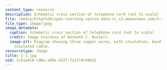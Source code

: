 ```yaml
---
content_type: resource
description: Schematic cross section of telephone cord (not to scale)
file: /media/https%3A/open-learning-course-data-rc.s3.amazonaws.com/3-a27-case-studies-in-forensic-metallurgy-fall-2007/2cb1e4c0cd6ead9e422ff2a719c99bd2_1-2.jpg
file_type: image/jpeg
image_metadata:
  caption: Schematic cross section of telephone cord (not to scale)
  credit: Image Courtesy of Kenneth C. Russell.
  image-alt: Diagram showing three copper wires, with insulation, bundled into a single
    insulated cable.
resourcetype: Image
title: 1-2.jpg
uid: 2cb1e4c0-cd6e-ad9e-422f-f2a719c99bd2
---
```

